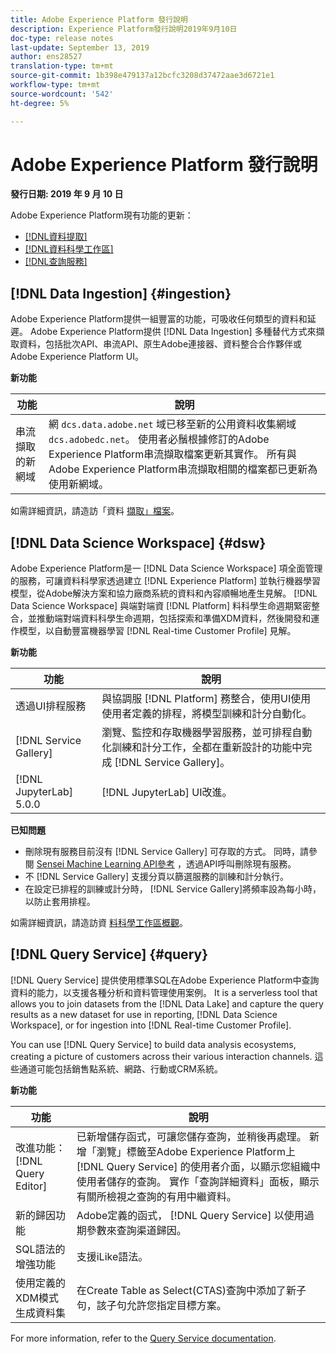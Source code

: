 ```yaml
---
title: Adobe Experience Platform 發行說明
description: Experience Platform發行說明2019年9月10日
doc-type: release notes
last-update: September 13, 2019
author: ens28527
translation-type: tm+mt
source-git-commit: 1b398e479137a12bcfc3208d37472aae3d6721e1
workflow-type: tm+mt
source-wordcount: '542'
ht-degree: 5%

---
```



# Adobe Experience Platform 發行說明

**發行日期: 2019 年 9 月 10 日**

Adobe Experience Platform現有功能的更新：

* [[!DNL資料提取]](#ingestion)
* [[!DNL資料科學工作區]](#dsw)
* [[!DNL查詢服務]](#query)

## [!DNL Data Ingestion] {#ingestion}

Adobe Experience Platform提供一組豐富的功能，可吸收任何類型的資料和延遲。 Adobe Experience Platform提供 [!DNL Data Ingestion] 多種替代方式來擷取資料，包括批次API、串流API、原生Adobe連接器、資料整合合作夥伴或Adobe Experience Platform UI。

**新功能**

| 功能 | 說明 |
| ----------- | ---------- |
| 串流擷取的新網域 | 網 `dcs.data.adobe.net` 域已移至新的公用資料收集網域 `dcs.adobedc.net`。 使用者必鬚根據修訂的Adobe Experience Platform串流擷取檔案更新其實作。 所有與Adobe Experience Platform串流擷取相關的檔案都已更新為使用新網域。 |

如需詳細資訊，請造訪「資料 [擷取」檔案](../../ingestion/home.md)。

## [!DNL Data Science Workspace] {#dsw}

Adobe Experience Platform是一 [!DNL Data Science Workspace] 項全面管理的服務，可讓資料科學家透過建立 [!DNL Experience Platform] 並執行機器學習模型，從Adobe解決方案和協力廠商系統的資料和內容順暢地產生見解。 [!DNL Data Science Workspace] 與端對端資 [!DNL Platform] 料科學生命週期緊密整合，並推動端對端資料科學生命週期，包括探索和準備XDM資料，然後開發和運作模型，以自動豐富機器學習 [!DNL Real-time Customer Profile] 見解。

**新功能**

| 功能 | 說明 |
| -----------| ---------- |
| 透過UI排程服務 | 與協調服 [!DNL Platform] 務整合，使用UI使用使用者定義的排程，將模型訓練和計分自動化。 |
| [!DNL Service Gallery] | 瀏覽、監控和存取機器學習服務，並可排程自動化訓練和計分工作，全都在重新設計的功能中完成 [!DNL Service Gallery]。 |
| [!DNL JupyterLab] 5.0.0 | [!DNL JupyterLab] UI改進。 |

**已知問題**

* 刪除現有服務目前沒有 [!DNL Service Gallery] 可存取的方式。 同時，請參閱 [Sensei Machine Learning API參考](https://www.adobe.io/apis/experienceplatform/home/api-reference.html#!acpdr/swagger-specs/sensei-ml-api.yaml) ，透過API呼叫刪除現有服務。
* 不 [!DNL Service Gallery] 支援分頁以篩選服務的訓練和計分執行。
* 在設定已排程的訓練或計分時， [!DNL Service Gallery]將頻率設為每小時，以防止套用排程。

如需詳細資訊，請造訪資 [料科學工作區概觀](../../data-science-workspace/home.md)。

## [!DNL Query Service] {#query}

[!DNL Query Service] 提供使用標準SQL在Adobe Experience Platform中查詢資料的能力，以支援各種分析和資料管理使用案例。 It is a serverless tool that allows you to join datasets from the [!DNL Data Lake] and capture the query results as a new dataset for use in reporting, [!DNL Data Science Workspace], or for ingestion into [!DNL Real-time Customer Profile].

You can use [!DNL Query Service] to build data analysis ecosystems, creating a picture of customers across their various interaction channels. 這些通道可能包括銷售點系統、網路、行動或CRM系統。

**新功能**

| 功能 | 說明 |
| -----------| ---------- |
| 改進功能： [!DNL Query Editor] | 已新增儲存函式，可讓您儲存查詢，並稍後再處理。 新增「瀏覽」標籤至Adobe Experience Platform上 [!DNL Query Service] 的使用者介面，以顯示您組織中使用者儲存的查詢。 實作「查詢詳細資料」面板，顯示有關所檢視之查詢的有用中繼資料。 |
| 新的歸因功能 | Adobe定義的函式， [!DNL Query Service] 以使用過期參數來查詢渠道歸因。 |
| SQL語法的增強功能 | 支援iLike語法。 |
| 使用定義的XDM模式生成資料集 | 在Create Table as Select(CTAS)查詢中添加了新子句，該子句允許您指定目標方案。 |

For more information, refer to the [Query Service documentation](../../query-service/home.md).